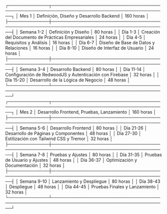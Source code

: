 ┌─────────────┬───────────────────────────────────────────────────────────────────────────────────────┐
│    Mes 1    │      Definición, Diseño y Desarrollo Backend            │        160 horas            │
├─────────────┼───────────────────────────────────────────────────────────────────────────────────────┤
│ Semana 1-2  │ Definición y Diseño                                     │         80 horas            │
│ Día 1-3     │ Creación del Documento de Prácticas Empresariales       │         24 horas            │
│ Día 4-5     │ Requisitos y Análisis                                   │         16 horas            │
│ Día 6-7     │ Diseño de Base de Datos y Relaciones                    │         16 horas            │
│ Día 8-10    │ Diseño de Interfaz de Usuario                           │         24 horas            │
├─────────────┼───────────────────────────────────────────────────────────────────────────────────────┤
│ Semana 3-4  │ Desarrollo Backend                                      │         80 horas            │
│ Día 11-14   │ Configuración de RedwoodJS y Autenticación con Firebase │         32 horas            │
│ Día 15-20   │ Desarrollo de la Lógica de Negocio                      │         48 horas            │
└─────────────┴───────────────────────────────────────────────────────────────────────────────────────┘
┌─────────────┬───────────────────────────────────────────────────────────────────────────────────────┐
│    Mes 2    │      Desarrollo Frontend, Pruebas, Lanzamiento          │        160 horas            │
├─────────────┼───────────────────────────────────────────────────────────────────────────────────────┤
│ Semana 5-6  │ Desarrollo Frontend                                     │         80 horas            │
│ Día 21-26   │ Desarrollo de Páginas y Componentes                     │         48 horas            │
│ Día 27-30   │ Estilización con Tailwind CSS y Tremor                  │         32 horas            │
├─────────────┼───────────────────────────────────────────────────────────────────────────────────────┤
│ Semana 7-8  │ Pruebas y Ajustes                                       │         80 horas            │
│ Día 31-35   │ Pruebas de Usuario y Ajustes                            │         48 horas            │
│ Día 36-37   │ Optimización y Documentación                            │         32 horas            │
├─────────────┼───────────────────────────────────────────────────────────────────────────────────────┤
│ Semana 9-10 │ Lanzamiento y Despliegue                                │         80 horas            │
│ Día 38-43   │ Despliegue                                              │         48 horas            │
│ Día 44-45   │ Pruebas Finales y Lanzamiento                           │         32 horas            │
└─────────────┴───────────────────────────────────────────────────────────────────────────────────────┘